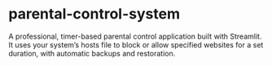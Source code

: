 # parental-control-system
A professional, timer-based parental control application built with Streamlit.   It uses your system’s hosts file to block or allow specified websites for a set duration, with automatic backups and restoration.
